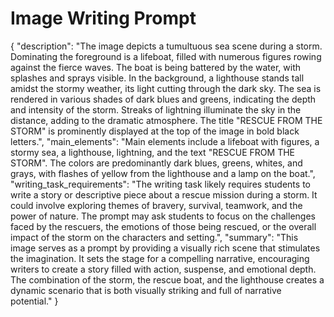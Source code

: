 # Image Writing Prompt

{
  "description": "The image depicts a tumultuous sea scene during a storm. Dominating the foreground is a lifeboat, filled with numerous figures rowing against the fierce waves. The boat is being battered by the water, with splashes and sprays visible. In the background, a lighthouse stands tall amidst the stormy weather, its light cutting through the dark sky. The sea is rendered in various shades of dark blues and greens, indicating the depth and intensity of the storm. Streaks of lightning illuminate the sky in the distance, adding to the dramatic atmosphere. The title \"RESCUE FROM THE STORM\" is prominently displayed at the top of the image in bold black letters.",
  "main_elements": "Main elements include a lifeboat with figures, a stormy sea, a lighthouse, lightning, and the text \"RESCUE FROM THE STORM\". The colors are predominantly dark blues, greens, whites, and grays, with flashes of yellow from the lighthouse and a lamp on the boat.",
  "writing_task_requirements": "The writing task likely requires students to write a story or descriptive piece about a rescue mission during a storm. It could involve exploring themes of bravery, survival, teamwork, and the power of nature. The prompt may ask students to focus on the challenges faced by the rescuers, the emotions of those being rescued, or the overall impact of the storm on the characters and setting.",
  "summary": "This image serves as a prompt by providing a visually rich scene that stimulates the imagination. It sets the stage for a compelling narrative, encouraging writers to create a story filled with action, suspense, and emotional depth. The combination of the storm, the rescue boat, and the lighthouse creates a dynamic scenario that is both visually striking and full of narrative potential."
}